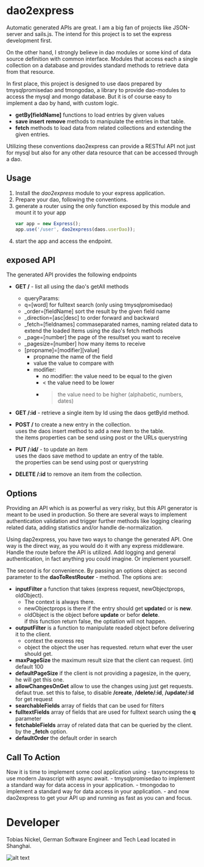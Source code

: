 # dao2express

Automatic generated APIs are great. I am a big fan of projects like JSON-server and sails.js.
The intend for this project is to set the express development first.

On the other hand, I strongly believe in dao modules or some kind of data source definition with common interface. Modules that access each a single collection
on a database and provides standard methods to retrieve data from that resource.

In first place, this project is designed to use daos prepared by tmysqlpromisedao and tmongodao, a library to 
provide dao-modules to access the mysql and mongo database. But it is of course easy to implement a dao by hand, with custom logic.

- **getBy[fieldName]** functions to load entries by given values
- **save** **insert** **remove** methods to manipulate the entries in that table.
- **fetch** methods to load data from related collections and extending the given entries.

Utilizing these conventions dao2express can provide a RESTful API not just for mysql but also for any
other data resource that can be accessed through a dao.

## Usage
1. Install the *dao2express* module to your express application.
2. Prepare your dao, following the conventions.
3. generate a router using the only function exposed by this module and mount it to your app
    ```js
    var app = new Express();
    app.use('/user', dao2express(daos.userDao));
    ```
4. start the app and access the endpoint.

## exposed API
The generated API provides the following endpoints
- **GET /** - list all using the dao's getAll methods
    - queryParams:
    - q=[word] for fulltext search (only using tmysqlpromisedao)
    - _order=[fieldName] sort the result by the given field name
    - _direction=[asc|desc] to order forward and backward
    - _fetch=[fieldnames] commaseparated names, naming related data to extend the loaded
                            Items using the dao's fetch methods
    - _page=[number] the page of the resultset you want to receive
    - _pagesize=[number] how many items to receive
    - [propname]=[modifier][value]
        - propname the name of the field
        - value the value to compare with
        - modifier:
            - no modifier: the value need to be equal to the given
            - < the value need to be lower
            - > the value need to be higher (alphabetic, numbers, dates)

- **GET /:id** - retrieve a single item by Id using the daos getById method.

- **POST /** to create a new entry in the collection.<br>
    uses the daos insert method to add a new item to the table.<br>
    the items properties can be send using post or the URLs querystring<br>

- **PUT /:id/** - to update an item<br>
    uses the daos save method to update an entry of the table.<br>
    the properties can be send using post or querystring<br>

- **DELETE /:id** to remove an item from the collection.

## Options
Providing an API which is as powerful as very risky, but this API generator is meant to be used
in production. So there are several ways to implement authentication validation and trigger further
methods like logging clearing related data, adding statistics and/or handle de-normalization.

Using dap2express, you have two ways to change the generated API. One way is the direct way, as you would
do it with any express middleware. Handle the route before the API is utilized. Add logging and general 
authentication, in fact anything you could imagine. Or implement yourself.

The second is for convenience. By passing an options object as second parameter to the **daoToRestRouter** -
method. The options are:
- **inputFilter** a function that takes (express request, newObjectprops, oldObject).
    - The context is always there. 
    - newObjectprops is there if the entry should get **update**d or is **new**.
    - oldObject is the object before **update** or befor **delete**.<br>
    if this function return false, the optiation will not happen.
- **outputFilter** is a function to manipulate readed object before delivering it to the client.
    - context the exoress req
    - object the object the user has requested.
    return what ever the user should get.
- **maxPageSize** the maximum result size that the client can request. (int) default 100
- **defaultPageSize** if the client is not providing a pagesize, in the query, he will get this one.
- **allowChangesOnGet** allow to use the changes using just get requests. defaut true.
    set this to false, to disable **/create**, **/delete/:id**, **/update/:id**  for get request
- **searchableFields** array of fields that can be used for filters
- **fulltextFields** array of fields that are used for fulltext search using the **q** parameter
- **fetchableFields** array of related data that can be queried by the client. by the **_fetch** option.
- **defaultOrder** the default order in search

## Call To Action
Now it is time to implement some cool application using 
    - tasyncexpress to use modern Javascript with async await.
    - tmysqlpromisedao to implement a standard way for data access in your application.
    - tmongodao to implement a standard way for data access in your application.
    - and now dao2express to get your API up and running as fast as you can and focus.

# Developer
Tobias Nickel, German Software Engineer and Tech Lead located in Shanghai.

![alt text](https://avatars1.githubusercontent.com/u/4189801?s=150)
